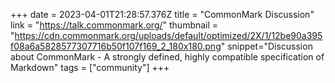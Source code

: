 +++
date = 2023-04-01T21:28:57.376Z
title = "CommonMark Discussion"
link = "https://talk.commonmark.org/"
thumbnail = "https://cdn.commonmark.org/uploads/default/optimized/2X/1/12be90a395f08a6a5828577307716b50f107f169_2_180x180.png"
snippet="Discussion about CommonMark - A strongly defined, highly compatible specification of Markdown"
tags = ["community"]
+++
